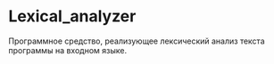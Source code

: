 # Lexical_analyzer

Программное средство, реализующее лексический анализ текста программы на входном языке.
